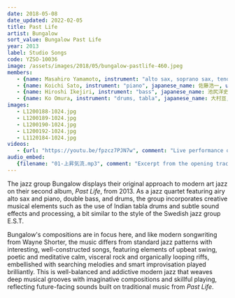 ```yaml
---
date: 2018-05-08
date_updated: 2022-02-05
title: Past Life
artist: Bungalow
sort_value: Bungalow Past Life
year: 2013
label: Studio Songs
code: YZSO-10036
image: /assets/images/2018/05/bungalow-pastlife-460.jpeg
members:
   - {name: Masahiro Yamamoto, instrument: "alto sax, soprano sax, tenor sax", japanese_name: 山本昌広, url: "https://momohiko61.exblog.jp/"}
   - {name: Koichi Sato, instrument: "piano", japanese_name: 佐藤浩一, url: "https://koichisato.com/"}
   - {name: Hiroshi Ikejiri, instrument: "bass", japanese_name: 池尻洋史, url: "https://www.hiroshiikejiri.com/"}
   - {name: Ko Omura, instrument: "drums, tabla", japanese_name: 大村亘, url: "https://kojazz0829.wixsite.com/1981"}
images:
   - L1200188-1024.jpg
   - L1200189-1024.jpg
   - L1200190-1024.jpg
   - L1200192-1024.jpg
   - L1120184-1024.jpg
videos: 
   - {url: "https://youtu.be/fpzcz7PJN7w", comment: "Live performance of the title track \"Past Life\""}
audio_embed:
   {filename: "01-上昇気流.mp3", comment: "Excerpt from the opening track on this album, \"Joushou Kiryuu\":"}   
---
```

The jazz group Bungalow displays their original approach to modern art jazz on their second album, *Past Life*, from 2013. As a jazz quartet featuring airy alto sax and piano, double bass, and drums, the group incorporates creative musical elements such as the use of Indian tabla drums and subtle sound effects and processing, a bit similar to the style of the Swedish jazz group E.S.T.

Bungalow's compositions are in focus here, and like modern songwriting from Wayne Shorter, the music differs from standard jazz patterns with interesting, well-constructed songs, featuring elements of upbeat swing, poetic and meditative calm, visceral rock and organically looping riffs, embellished with searching melodies and smart improvisation played brilliantly. This is well-balanced and addictive modern jazz that weaves deep musical grooves with imaginative compositions and skillful playing, reflecting future-facing sounds built on traditional music from *Past Life*.
